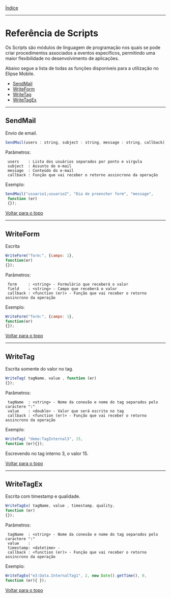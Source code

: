 [Índice](README.md#manual-elipse-mobile)

_________________________________________

# Referência de Scripts

  Os Scripts são módulos de linguagem de programação nos quais se pode criar procedimentos associados a eventos específicos, permitindo uma maior flexibilidade no desenvolvimento de aplicações.

  Abaixo segue a lista de todas as funções disponíveis para a utilização no Elipse Mobile.
* [SendMail](#sendmail)
* [WriteForm](#writeform)
* [WriteTag](#writetag)
* [WriteTagEx](#writetagex)

_________________________________________

## SendMail
  Envio de email.

```js
SendMail(users : string, subject : string, message : string, callback);
```
Parâmetros:
```
 users    : Lista dos usuários separados por ponto e virgula
 subject  : Assunto do e-mail
 message  : Conteúdo do e-mail
 callback : Função que vai receber o retorno assincrono da operação
```
Exemplo:
 
```js
SendMail("usuario1;usuario2", "Dia de preencher form", "message",
 function (er) 
 {});
```

[Voltar para o topo](scripts.md)

_________________________________________
 
## WriteForm
  Escrita
 
 ```js
 WriteForm("form:", {campo: 1}, 
 function(er)
 {});
 ```
 Parâmetros:
```
 form     : <string> - Formulário que receberá o valor
 field    : <string> - Campo que receberá o valor
 callback : <function (er)> - Função que vai receber o retorno assincrono da operação
```
 Exemplo:
 ```js
 WriteForm("form:", {campo: 1}, 
 function(er)
 {});
 ```
 [Voltar para o topo](scripts.md)
 
_________________________________________

## WriteTag 
Escrita somente do valor no tag.

```js
WriteTag( tagName, value , function (er) 
{});
```
Parâmetros:
```
 tagName  : <string> - Nome da conexão e nome do tag separados pelo caractere ":"
 value    : <double> - Valor que será escrito no tag
 callback : <function (er)> - Função que vai receber o retorno assincrono da operação
```
Exemplo:
```js
WriteTag( "demo:TagInternal3", 15,
function (er){});
```
Escrevendo no tag interno 3, o valor 15.

[Voltar para o topo](scripts.md)

_________________________________________

## WriteTagEx 
Escrita com timestamp e qualidade.

```js
WriteTagEx( tagName, value , timestamp, quality, 
function (er) 
{});
```
Parâmetros:
```
 tagName  : <string> - Nome da conexão e nome do tag separados pelo caractere ":"
 value    : 
 timestamp: <datetime> - 
 callback : <function (er)> - Função que vai receber o retorno assincrono da operação
```
Exemplo:
```js
WriteTagEx("e3:Data.InternalTag1", 2, new Date().getTime(), 0,
function (er){ });
```
[Voltar para o topo](scripts.md)
